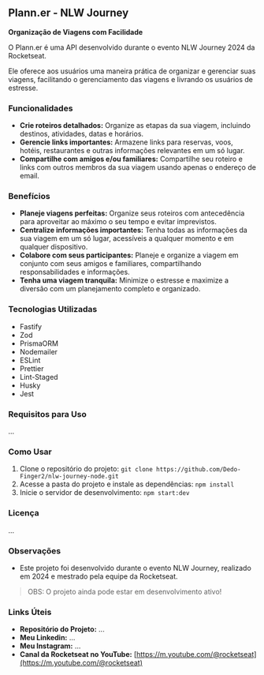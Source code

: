 ## Plann.er - NLW Journey

**Organização de Viagens com Facilidade**

O Plann.er é uma API desenvolvido durante o evento NLW Journey 2024 da Rocketseat. 

Ele oferece aos usuários uma maneira prática de organizar e gerenciar suas viagens, facilitando o gerenciamento das viagens e livrando os usuários de estresse.

### Funcionalidades

* **Crie roteiros detalhados:** Organize as etapas da sua viagem, incluindo destinos, atividades, datas e horários.
* **Gerencie links importantes:** Armazene links para reservas, voos, hotéis, restaurantes e outras informações relevantes em um só lugar.
* **Compartilhe com amigos e/ou familiares:** Compartilhe seu roteiro e links com outros membros da sua viagem usando apenas o endereço de email.

### Benefícios

* **Planeje viagens perfeitas:** Organize seus roteiros com antecedência para aproveitar ao máximo o seu tempo e evitar imprevistos.
* **Centralize informações importantes:** Tenha todas as informações da sua viagem em um só lugar, acessíveis a qualquer momento e em qualquer dispositivo.
* **Colabore com seus participantes:** Planeje e organize a viagem em conjunto com seus amigos e familiares, compartilhando responsabilidades e informações.
* **Tenha uma viagem tranquila:** Minimize o estresse e maximize a diversão com um planejamento completo e organizado.

### Tecnologias Utilizadas

* Fastify
* Zod
* PrismaORM
* Nodemailer
* ESLint
* Prettier
* Lint-Staged
* Husky
* Jest

### Requisitos para Uso

...

### Como Usar

1. Clone o repositório do projeto: `git clone https://github.com/Dedo-Finger2/nlw-journey-node.git`
2. Acesse a pasta do projeto e instale as dependências: `npm install`
3. Inicie o servidor de desenvolvimento: `npm start:dev`

### Licença

...

### Observações

* Este projeto foi desenvolvido durante o evento NLW Journey, realizado em 2024 e mestrado pela equipe da Rocketseat.
> OBS: O projeto ainda pode estar em desenvolvimento ativo!

### Links Úteis

* **Repositório do Projeto:** ...
* **Meu Linkedin:** ...
* **Meu Instagram:** ...
* **Canal da Rocketseat no YouTube:** [https://m.youtube.com/@rocketseat](https://m.youtube.com/@rocketseat)
